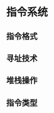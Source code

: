 # 指令系统

[annotation]: <id> (9dda9bf2-c74a-4408-8314-de5309f52e5f)
[annotation]: <status> (protect)
[annotation]: <create_time> (2019-09-25 21:15:36)
[annotation]: <category> (计算机科学)
[annotation]: <tags> (组成原理)
[annotation]: <comments> (false)
[annotation]: <url> (http://blog.ccyg.studio/article/9dda9bf2-c74a-4408-8314-de5309f52e5f)

## 指令格式

## 寻址技术

## 堆栈操作

## 指令类型